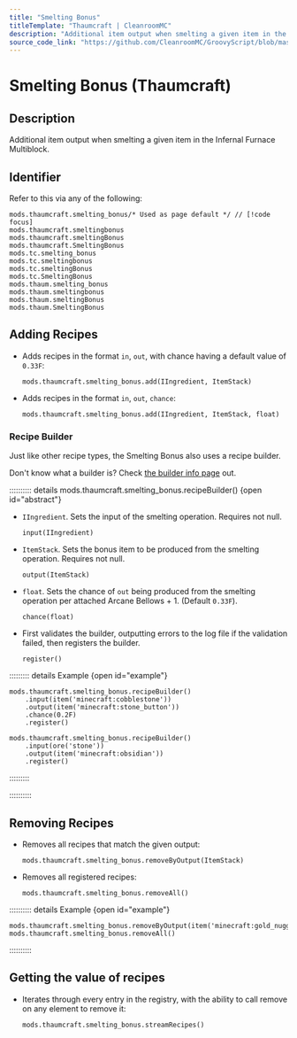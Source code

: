 ```yaml
---
title: "Smelting Bonus"
titleTemplate: "Thaumcraft | CleanroomMC"
description: "Additional item output when smelting a given item in the Infernal Furnace Multiblock."
source_code_link: "https://github.com/CleanroomMC/GroovyScript/blob/master/src/main/java/com/cleanroommc/groovyscript/compat/mods/thaumcraft/SmeltingBonus.java"
---
```


# Smelting Bonus (Thaumcraft)

## Description

Additional item output when smelting a given item in the Infernal Furnace Multiblock.

## Identifier

Refer to this via any of the following:

```groovy:no-line-numbers {1}
mods.thaumcraft.smelting_bonus/* Used as page default */ // [!code focus]
mods.thaumcraft.smeltingbonus
mods.thaumcraft.smeltingBonus
mods.thaumcraft.SmeltingBonus
mods.tc.smelting_bonus
mods.tc.smeltingbonus
mods.tc.smeltingBonus
mods.tc.SmeltingBonus
mods.thaum.smelting_bonus
mods.thaum.smeltingbonus
mods.thaum.smeltingBonus
mods.thaum.SmeltingBonus
```


## Adding Recipes

- Adds recipes in the format `in`, `out`, with chance having a default value of `0.33F`:

    ```groovy:no-line-numbers
    mods.thaumcraft.smelting_bonus.add(IIngredient, ItemStack)
    ```

- Adds recipes in the format `in`, `out`, `chance`:

    ```groovy:no-line-numbers
    mods.thaumcraft.smelting_bonus.add(IIngredient, ItemStack, float)
    ```


### Recipe Builder

Just like other recipe types, the Smelting Bonus also uses a recipe builder.

Don't know what a builder is? Check [the builder info page](../../../groovy/builder.md) out.

:::::::::: details mods.thaumcraft.smelting_bonus.recipeBuilder() {open id="abstract"}
- `IIngredient`. Sets the input of the smelting operation. Requires not null.

    ```groovy:no-line-numbers
    input(IIngredient)
    ```

- `ItemStack`. Sets the bonus item to be produced from the smelting operation. Requires not null.

    ```groovy:no-line-numbers
    output(ItemStack)
    ```

- `float`. Sets the chance of `out` being produced from the smelting operation per attached Arcane Bellows + 1. (Default `0.33F`).

    ```groovy:no-line-numbers
    chance(float)
    ```

- First validates the builder, outputting errors to the log file if the validation failed, then registers the builder.

    ```groovy:no-line-numbers
    register()
    ```

::::::::: details Example {open id="example"}
```groovy:no-line-numbers
mods.thaumcraft.smelting_bonus.recipeBuilder()
    .input(item('minecraft:cobblestone'))
    .output(item('minecraft:stone_button'))
    .chance(0.2F)
    .register()

mods.thaumcraft.smelting_bonus.recipeBuilder()
    .input(ore('stone'))
    .output(item('minecraft:obsidian'))
    .register()
```

:::::::::

::::::::::

## Removing Recipes

- Removes all recipes that match the given output:

    ```groovy:no-line-numbers
    mods.thaumcraft.smelting_bonus.removeByOutput(ItemStack)
    ```

- Removes all registered recipes:

    ```groovy:no-line-numbers
    mods.thaumcraft.smelting_bonus.removeAll()
    ```

:::::::::: details Example {open id="example"}
```groovy:no-line-numbers
mods.thaumcraft.smelting_bonus.removeByOutput(item('minecraft:gold_nugget'))
mods.thaumcraft.smelting_bonus.removeAll()
```

::::::::::

## Getting the value of recipes

- Iterates through every entry in the registry, with the ability to call remove on any element to remove it:

    ```groovy:no-line-numbers
    mods.thaumcraft.smelting_bonus.streamRecipes()
    ```
